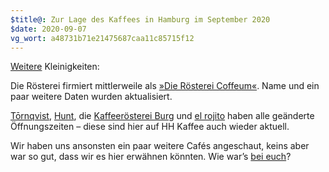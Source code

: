 ```yaml
---
$title@: Zur Lage des Kaffees in Hamburg im September 2020
$date: 2020-09-07
vg_wort: a48731b71e21475687caa11c85715f12
---
```


[Weitere]([url('/content/posts/20200805.md')]) Kleinigkeiten:

Die Rösterei firmiert mittlerweile als [»Die Rösterei Coffeum«]([url('/content/cafes/die-roesterei.md')]). Name und ein paar weitere Daten wurden aktualisiert.

[Tōrnqvist]([url('/content/cafes/tornqvist.md')]), [Hunt]([url('/content/cafes/hunt.md')]), die [Kaffeerösterei Burg]([url('/content/cafes/kaffeeroesterei-burg.md')]) und [el rojito]([url('/content/cafes/el-rojito.md')]) haben alle geänderte Öffnungszeiten – diese sind hier auf HH Kaffee auch wieder aktuell.

Wir haben uns ansonsten ein paar weitere Cafés angeschaut, keins aber war so gut, dass wir es hier erwähnen könnten. Wie war’s [bei euch]([url('/content/pages/contact.md')])?